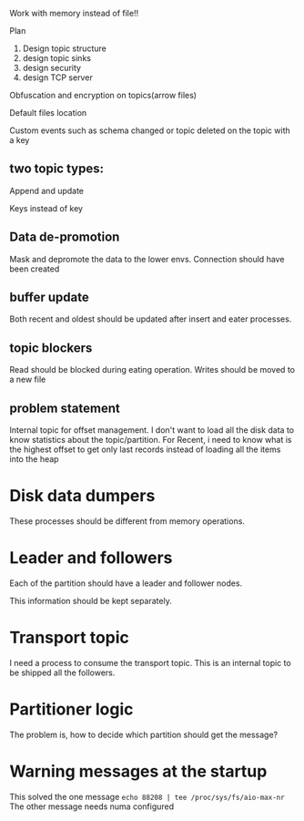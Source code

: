 Work with memory instead of file!!

Plan
1. Design topic structure
2. design topic sinks
3. design security
4. design TCP server


Obfuscation and encryption on topics(arrow files)

Default files location

Custom events such as schema changed or topic deleted on the topic with a key

## two topic types:

Append and update

Keys instead of key


## Data de-promotion

Mask and depromote the data to the lower envs. Connection should have been created

## buffer update

Both recent and oldest should be updated after insert and eater processes.

## topic blockers

Read should be blocked during eating operation. Writes should be moved to a new file


## problem statement

Internal topic for offset management. I don't want to load all the disk data to know statistics about the topic/partition. For Recent, i need to know what is the highest offset to get only last records instead of loading all the items into the heap

# Disk data dumpers
These processes should be different from memory operations.

# Leader and followers
Each of the partition should have a leader and follower nodes.

This information should be kept separately.


# Transport topic
I need a process to consume the transport topic. This is an internal topic to be shipped all the followers.

# Partitioner logic

The problem is, how to decide which partition should get the message?

# Warning messages at the startup
This solved the one message
`echo 88208 | tee /proc/sys/fs/aio-max-nr`
The other message needs numa configured